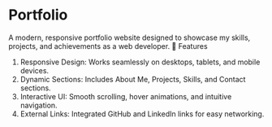 # Portfolio
A modern, responsive portfolio website designed to showcase my skills, projects, and achievements as a web developer.
🌟 Features
1. Responsive Design: Works seamlessly on desktops, tablets, and mobile devices.
2. Dynamic Sections: Includes About Me, Projects, Skills, and Contact sections.
3. Interactive UI: Smooth scrolling, hover animations, and intuitive navigation.
4. External Links: Integrated GitHub and LinkedIn links for easy networking.
